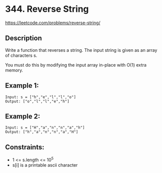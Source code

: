 # 344. Reverse String

https://leetcode.com/problems/reverse-string/

## Description

Write a function that reverses a string. The input string is given as an array of characters s.

You must do this by modifying the input array in-place with O(1) extra memory.


## Example 1:

    Input: s = ["h","e","l","l","o"]
    Output: ["o","l","l","e","h"]


## Example 2:

    Input: s = ["H","a","n","n","a","h"]
    Output: ["h","a","n","n","a","H"]


## Constraints:

- 1 <= s.length <= 10<sup>5</sup>
- s[i] is a printable ascii character